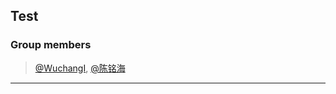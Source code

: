 ## Test

### Group members

> [@WuchangI](https://github.com/Yuziquan), [@陈铭海](https://github.com/chenminghai)

***








